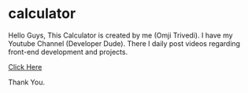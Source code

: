 # calculator

Hello Guys, This Calculator is created by me (Omji Trivedi).
I have my Youtube Channel (Developer Dude). There I daily post videos regarding front-end development and projects.

<a href='https://devloper-dude.github.io/calculator/index.html'>Click Here</a>

Thank You.
